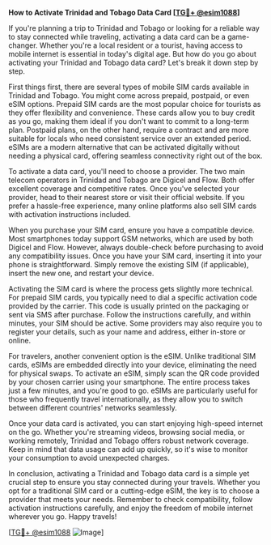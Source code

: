 **How to Activate Trinidad and Tobago Data Card [[TG💪+ @esim1088](https://t.me/s/esim1088)]**

If you're planning a trip to Trinidad and Tobago or looking for a reliable way to stay connected while traveling, activating a data card can be a game-changer. Whether you're a local resident or a tourist, having access to mobile internet is essential in today's digital age. But how do you go about activating your Trinidad and Tobago data card? Let's break it down step by step.

First things first, there are several types of mobile SIM cards available in Trinidad and Tobago. You might come across prepaid, postpaid, or even eSIM options. Prepaid SIM cards are the most popular choice for tourists as they offer flexibility and convenience. These cards allow you to buy credit as you go, making them ideal if you don't want to commit to a long-term plan. Postpaid plans, on the other hand, require a contract and are more suitable for locals who need consistent service over an extended period. eSIMs are a modern alternative that can be activated digitally without needing a physical card, offering seamless connectivity right out of the box.

To activate a data card, you'll need to choose a provider. The two main telecom operators in Trinidad and Tobago are Digicel and Flow. Both offer excellent coverage and competitive rates. Once you've selected your provider, head to their nearest store or visit their official website. If you prefer a hassle-free experience, many online platforms also sell SIM cards with activation instructions included. 

When you purchase your SIM card, ensure you have a compatible device. Most smartphones today support GSM networks, which are used by both Digicel and Flow. However, always double-check before purchasing to avoid any compatibility issues. Once you have your SIM card, inserting it into your phone is straightforward. Simply remove the existing SIM (if applicable), insert the new one, and restart your device.

Activating the SIM card is where the process gets slightly more technical. For prepaid SIM cards, you typically need to dial a specific activation code provided by the carrier. This code is usually printed on the packaging or sent via SMS after purchase. Follow the instructions carefully, and within minutes, your SIM should be active. Some providers may also require you to register your details, such as your name and address, either in-store or online.

For travelers, another convenient option is the eSIM. Unlike traditional SIM cards, eSIMs are embedded directly into your device, eliminating the need for physical swaps. To activate an eSIM, simply scan the QR code provided by your chosen carrier using your smartphone. The entire process takes just a few minutes, and you're good to go. eSIMs are particularly useful for those who frequently travel internationally, as they allow you to switch between different countries' networks seamlessly.

Once your data card is activated, you can start enjoying high-speed internet on the go. Whether you're streaming videos, browsing social media, or working remotely, Trinidad and Tobago offers robust network coverage. Keep in mind that data usage can add up quickly, so it's wise to monitor your consumption to avoid unexpected charges.

In conclusion, activating a Trinidad and Tobago data card is a simple yet crucial step to ensure you stay connected during your travels. Whether you opt for a traditional SIM card or a cutting-edge eSIM, the key is to choose a provider that meets your needs. Remember to check compatibility, follow activation instructions carefully, and enjoy the freedom of mobile internet wherever you go. Happy travels!

[[TG💪+ @esim1088](https://t.me/s/esim1088) ![Image](https://i.postimg.cc/Y0z9fWf4/image.png)]